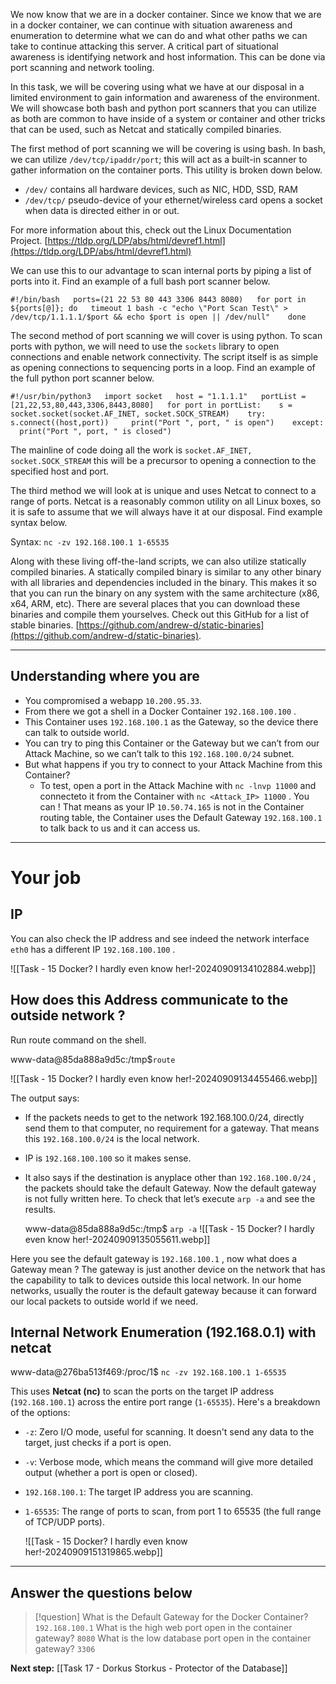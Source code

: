 We now know that we are in a docker container. Since we know that we are in a docker container, we can continue with situation awareness and enumeration to determine what we can do and what other paths we can take to continue attacking this server. A critical part of situational awareness is identifying network and host information. This can be done via port scanning and network tooling.  

In this task, we will be covering using what we have at our disposal in a limited environment to gain information and awareness of the environment. We will showcase both bash and python port scanners that you can utilize as both are common to have inside of a system or container and other tricks that can be used, such as Netcat and statically compiled binaries.  

The first method of port scanning we will be covering is using bash. In bash, we can utilize `/dev/tcp/ipaddr/port`; this will act as a built-in scanner to gather information on the container ports. This utility is broken down below.  

- `/dev/` contains all hardware devices, such as NIC, HDD, SSD, RAM
- `/dev/tcp/` pseudo-device of your ethernet/wireless card opens a socket when data is directed either in or out.

For more information about this, check out the Linux Documentation Project. [https://tldp.org/LDP/abs/html/devref1.html](https://tldp.org/LDP/abs/html/devref1.html)  

We can use this to our advantage to scan internal ports by piping a list of ports into it. Find an example of a full bash port scanner below.  

`#!/bin/bash   ports=(21 22 53 80 443 3306 8443 8080)   for port in ${ports[@]}; do   timeout 1 bash -c "echo \"Port Scan Test\" > /dev/tcp/1.1.1.1/$port && echo $port is open || /dev/null"    done`

The second method of port scanning we will cover is using python. To scan ports with python, we will need to use the `sockets` library to open connections and enable network connectivity. The script itself is as simple as opening connections to sequencing ports in a loop. Find an example of the full python port scanner below.  

`#!/usr/bin/python3   import socket   host = "1.1.1.1"   portList = [21,22,53,80,443,3306,8443,8080]   for port in portList:    s = socket.socket(socket.AF_INET, socket.SOCK_STREAM)    try:     s.connect((host,port))     print("Port ", port, " is open")    except:     print("Port ", port, " is closed")`

The mainline of code doing all the work is `socket.AF_INET, socket.SOCK_STREAM` this will be a precursor to opening a connection to the specified host and port.

The third method we will look at is unique and uses Netcat to connect to a range of ports. Netcat is a reasonably common utility on all Linux boxes, so it is safe to assume that we will always have it at our disposal. Find example syntax below.  

Syntax: `nc -zv 192.168.100.1 1-65535`

Along with these living off-the-land scripts, we can also utilize statically compiled binaries. A statically compiled binary is similar to any other binary with all libraries and dependencies included in the binary. This makes it so that you can run the binary on any system with the same architecture (x86, x64, ARM, etc). There are several places that you can download these binaries and compile them yourselves. Check out this GitHub for a list of stable binaries. [https://github.com/andrew-d/static-binaries](https://github.com/andrew-d/static-binaries).


---

## Understanding where you are

- You compromised a webapp `10.200.95.33`.
- From there we got a shell in a Docker Container `192.168.100.100` . 
- This Container uses `192.168.100.1` as the Gateway, so the device there can talk to outside world. 
- You can try to ping this Container or the Gateway but we can’t from our Attack Machine, so we can’t talk to this `192.168.100.0/24` subnet. 
- But what happens if you try to connect to your Attack Machine from this Container?
	- To test, open a port in the Attack Machine with `nc -lnvp 11000` and connecteto it from the Container with `nc <Attack_IP> 11000` .  You can ! That means as your IP `10.50.74.165` is not in the Container routing table, the Container uses the Default Gateway `192.168.100.1` to talk back to us and it can access us.


---

# Your job

## IP

You can also check the IP address and see indeed the network interface `eth0` has a different IP `192.168.100.100` .

![[Task - 15 Docker? I hardly even know her!-20240909134102884.webp]]


## How does this Address communicate to the outside network ?

Run route command on the shell.

www-data@85da888a9d5c:/tmp$`route`

![[Task - 15 Docker? I hardly even know her!-20240909134455466.webp]]

The output says: 
- If the packets needs to get to the network 192.168.100.0/24, directly send them to that computer, no requirement for a gateway. That means this `192.168.100.0/24` is the local network. 
- IP is `192.168.100.100` so it makes sense. 
- It also says if the destination is anyplace other than `192.168.100.0/24` , the packets should take the default Gateway. Now the default gateway is not fully written here. To check that let’s execute `arp -a` and see the results.

	www-data@85da888a9d5c:/tmp$ `arp -a`
	![[Task - 15 Docker? I hardly even know her!-20240909135055611.webp]]

Here you see the default gateway is `192.168.100.1` , now what does a Gateway mean ? 
The gateway is just another device on the network that has the capability to talk to devices outside this local network. In our home networks, usually the router is the default gateway because it can forward our local packets to outside world if we need.

## Internal Network Enumeration (192.168.0.1) with netcat

www-data@276ba513f469:/proc/1$ `nc -zv 192.168.100.1 1-65535`


This uses **Netcat (nc)** to scan the ports on the target IP address (`192.168.100.1`) across the entire port range (`1-65535`). Here's a breakdown of the options:

- `-z`: Zero I/O mode, useful for scanning. It doesn't send any data to the target, just checks if a port is open.
- `-v`: Verbose mode, which means the command will give more detailed output (whether a port is open or closed).
- `192.168.100.1`: The target IP address you are scanning.
- `1-65535`: The range of ports to scan, from port 1 to 65535 (the full range of TCP/UDP ports).

	![[Task - 15 Docker? I hardly even know her!-20240909151319865.webp]]


---

## Answer the questions below

> [!question]
> What is the Default Gateway for the Docker Container?
> `192.168.100.1`
> What is the high web port open in the container gateway?
> `8080`
> What is the low database port open in the container gateway?
> `3306`

**Next step:** [[Task 17 - Dorkus Storkus - Protector of the Database]]
